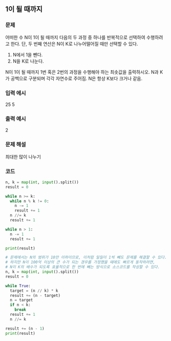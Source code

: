 ## 1이 될 때까지

### 문제

어떠한 수 N이 1이 될 때까지 다음의 두 과정 중 하나를 반복적으로 선택하여 수행하려고 한다. 단, 두 번째 연산은 N이 K로 나누어떨어질 때만 선택할 수 있다.

1. N에서 1을 뺀다.
2. N을 K로 나눈다.

N이 1이 될 때까지 1번 혹은 2번의 과정을 수행해야 하는 최솟값을 출력하시오.
N과 K가 공백으로 구분되며 각각 자연수로 주어짐. N은 항상 K보다 크거나 같음.

### 입력 에시

25 5

### 출력 예시

2

### 문제 해설

최대한 많이 나누기

### 코드

```py
n, k = map(int, input().split())
result = 0

while n >= k:
  while n % k != 0:
    n -= 1
    result += 1
  n //= k
  result += 1

while n > 1:
  n -= 1
  result += 1

print(result)
```

```py
# 문제에서는 N의 범위가 10만 이하이므로, 이처럼 일일이 1씩 빼도 문제를 해결할 수 있다.
# 하지만 N이 100억 이상의 큰 수가 되는 경우를 가정했을 때에도 빠르게 동작하려면,
# N이 K의 배수가 되도록 효율적으로 한 번에 빼는 방식으로 소스코드를 작성할 수 있다.
n, k = map(int, input().split())
result = 0

while True:
  target = (n // k) * k
  result += (n - target)
  n = target
  if n < k:
    break
  result += 1
  n //= k

result += (n - 1)
print(result)
```
